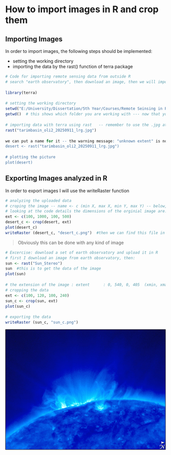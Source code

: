 # How to import images in R and crop them

## Importing Images
In order to import images, the following steps should be implemented:
+ setting the working directory
+ importing the data by the rast() function of terra package

``` r
# Code for importing remote sensing data from outside R
# search "earth observatory", then download an image, then we will import it here

library(terra)

# setting the working directory
setwd("E:/University/Dissertation/5th Year/Courses/Remote Seinsing in R")
getwd()  # this shows which folder you are working with --- now that you have the folder, you can use the file name directly

# importing data with terra using rast   -- remember to use the .jpg at the end
rast("tarimbasin_oli2_20250911_lrg.jpg")

we can put a name for it -- the warning message: "unknown extent" is not a problem, this is because the picture won't show all the details from previous work on it
desert <- rast("tarimbasin_oli2_20250911_lrg.jpg")

# plotting the picture
plot(desert)
```

## Exporting Images analyzed in R
In order to export images I will use the writeRaster function

``` r
# analyzing the uploaded data
# croping the image -- name <- c (min X, max X, min Y, max Y) -- below, ext means extension
# looking at the code details the dimensions of the orginial image are: 0, 1440, 0, 600 --> we pick the numbers based on these dimensions
ext <- c(100, 1000, 100, 500)
desert_c <- crop(desert, ext)
plot(desert_c)
writeRaster (desert_c, "desert_c.png")  #then we can find this file in our working directory

```
> Obviously this can be done with any kind of image
``` r
# Excercise: download a set of earth observatory and upload it in R
# first I download an image from earth observatory, then:
sun <- rast("Sun_Stereo")
sun  #this is to get the data of the image
plot(sun)

# the extension of the image : extent      : 0, 540, 0, 405  (xmin, xmax, ymin, ymax)
# cropping the data
ext <- c(100, 120, 100, 240)
sun_c <- crop(sun, ext)
plot(sun_c)

# exporting the data
writeRaster (sun_c, "sun_c.png")
```
![alt text](https://github.com/fparkami/instats_remote_sensing_R/blob/main/Code/Sun_Stereo.jpg)

